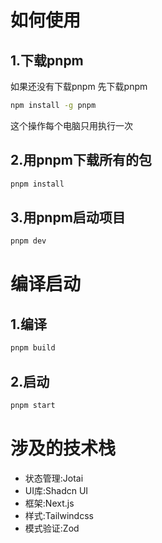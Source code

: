 # 如何使用
## 1.下载pnpm
如果还没有下载pnpm 先下载pnpm
```bash
npm install -g pnpm
```
这个操作每个电脑只用执行一次
## 2.用pnpm下载所有的包
```bash
pnpm install
```
## 3.用pnpm启动项目
```bash
pnpm dev
```
# 编译启动
## 1.编译
```bash
pnpm build
```
## 2.启动
```Bash
pnpm start
```
# 涉及的技术栈
- 状态管理:Jotai
- UI库:Shadcn UI
- 框架:Next.js
- 样式:Tailwindcss
- 模式验证:Zod